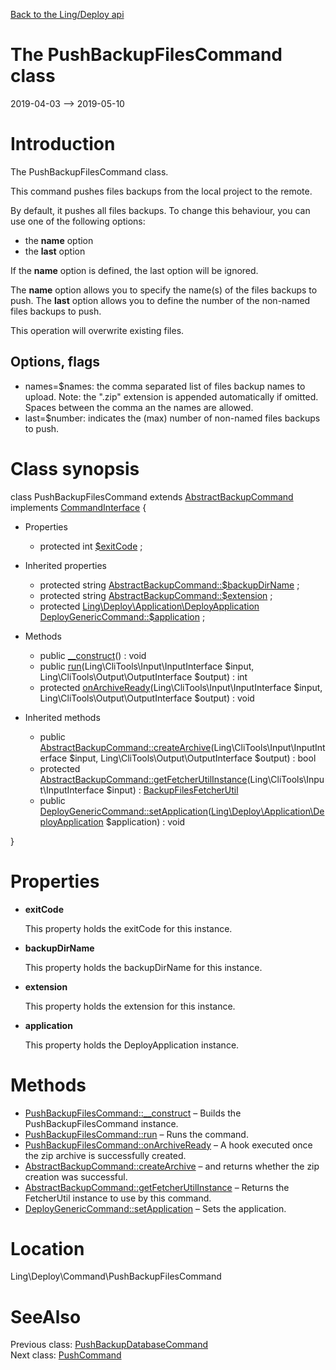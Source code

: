 [Back to the Ling/Deploy api](https://github.com/lingtalfi/Deploy/blob/master/doc/api/Ling/Deploy.md)



The PushBackupFilesCommand class
================
2019-04-03 --> 2019-05-10






Introduction
============

The PushBackupFilesCommand class.

This command pushes files backups from the local project to the remote.

By default, it pushes all files backups.
To change this behaviour, you can use one of the following options:

- the **name** option
- the **last** option

If the **name** option is defined, the last option will be ignored.

The **name** option allows you to specify the name(s) of the files backups to push.
The **last** option allows you to define the number of the non-named files backups to push.

This operation will overwrite existing files.



Options, flags
------------
- names=$names: the comma separated list of files backup names to upload. Note: the ".zip" extension is appended automatically if omitted.
                 Spaces between the comma an the names are allowed.
- last=$number: indicates the (max) number of non-named files backups to push.



Class synopsis
==============


class <span class="pl-k">PushBackupFilesCommand</span> extends [AbstractBackupCommand](https://github.com/lingtalfi/Deploy/blob/master/doc/api/Ling/Deploy/Command/AbstractBackupCommand.md) implements [CommandInterface](https://github.com/lingtalfi/CliTools/blob/master/doc/api/Ling/CliTools/Command/CommandInterface.md) {

- Properties
    - protected int [$exitCode](#property-exitCode) ;

- Inherited properties
    - protected string [AbstractBackupCommand::$backupDirName](#property-backupDirName) ;
    - protected string [AbstractBackupCommand::$extension](#property-extension) ;
    - protected [Ling\Deploy\Application\DeployApplication](https://github.com/lingtalfi/Deploy/blob/master/doc/api/Ling/Deploy/Application/DeployApplication.md) [DeployGenericCommand::$application](#property-application) ;

- Methods
    - public [__construct](https://github.com/lingtalfi/Deploy/blob/master/doc/api/Ling/Deploy/Command/PushBackupFilesCommand/__construct.md)() : void
    - public [run](https://github.com/lingtalfi/Deploy/blob/master/doc/api/Ling/Deploy/Command/PushBackupFilesCommand/run.md)(Ling\CliTools\Input\InputInterface $input, Ling\CliTools\Output\OutputInterface $output) : int
    - protected [onArchiveReady](https://github.com/lingtalfi/Deploy/blob/master/doc/api/Ling/Deploy/Command/PushBackupFilesCommand/onArchiveReady.md)(Ling\CliTools\Input\InputInterface $input, Ling\CliTools\Output\OutputInterface $output) : void

- Inherited methods
    - public [AbstractBackupCommand::createArchive](https://github.com/lingtalfi/Deploy/blob/master/doc/api/Ling/Deploy/Command/AbstractBackupCommand/createArchive.md)(Ling\CliTools\Input\InputInterface $input, Ling\CliTools\Output\OutputInterface $output) : bool
    - protected [AbstractBackupCommand::getFetcherUtilInstance](https://github.com/lingtalfi/Deploy/blob/master/doc/api/Ling/Deploy/Command/AbstractBackupCommand/getFetcherUtilInstance.md)(Ling\CliTools\Input\InputInterface $input) : [BackupFilesFetcherUtil](https://github.com/lingtalfi/Deploy/blob/master/doc/api/Ling/Deploy/Util/BackupFilesFetcherUtil.md)
    - public [DeployGenericCommand::setApplication](https://github.com/lingtalfi/Deploy/blob/master/doc/api/Ling/Deploy/Command/DeployGenericCommand/setApplication.md)([Ling\Deploy\Application\DeployApplication](https://github.com/lingtalfi/Deploy/blob/master/doc/api/Ling/Deploy/Application/DeployApplication.md) $application) : void

}




Properties
=============

- <span id="property-exitCode"><b>exitCode</b></span>

    This property holds the exitCode for this instance.
    
    

- <span id="property-backupDirName"><b>backupDirName</b></span>

    This property holds the backupDirName for this instance.
    
    

- <span id="property-extension"><b>extension</b></span>

    This property holds the extension for this instance.
    
    

- <span id="property-application"><b>application</b></span>

    This property holds the DeployApplication instance.
    
    



Methods
==============

- [PushBackupFilesCommand::__construct](https://github.com/lingtalfi/Deploy/blob/master/doc/api/Ling/Deploy/Command/PushBackupFilesCommand/__construct.md) &ndash; Builds the PushBackupFilesCommand instance.
- [PushBackupFilesCommand::run](https://github.com/lingtalfi/Deploy/blob/master/doc/api/Ling/Deploy/Command/PushBackupFilesCommand/run.md) &ndash; Runs the command.
- [PushBackupFilesCommand::onArchiveReady](https://github.com/lingtalfi/Deploy/blob/master/doc/api/Ling/Deploy/Command/PushBackupFilesCommand/onArchiveReady.md) &ndash; A hook executed once the zip archive is successfully created.
- [AbstractBackupCommand::createArchive](https://github.com/lingtalfi/Deploy/blob/master/doc/api/Ling/Deploy/Command/AbstractBackupCommand/createArchive.md) &ndash; and returns whether the zip creation was successful.
- [AbstractBackupCommand::getFetcherUtilInstance](https://github.com/lingtalfi/Deploy/blob/master/doc/api/Ling/Deploy/Command/AbstractBackupCommand/getFetcherUtilInstance.md) &ndash; Returns the FetcherUtil instance to use by this command.
- [DeployGenericCommand::setApplication](https://github.com/lingtalfi/Deploy/blob/master/doc/api/Ling/Deploy/Command/DeployGenericCommand/setApplication.md) &ndash; Sets the application.





Location
=============
Ling\Deploy\Command\PushBackupFilesCommand


SeeAlso
==============
Previous class: [PushBackupDatabaseCommand](https://github.com/lingtalfi/Deploy/blob/master/doc/api/Ling/Deploy/Command/PushBackupDatabaseCommand.md)<br>Next class: [PushCommand](https://github.com/lingtalfi/Deploy/blob/master/doc/api/Ling/Deploy/Command/PushCommand.md)<br>
